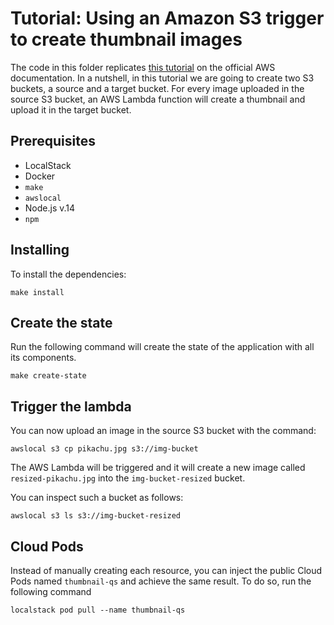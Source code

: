 # Tutorial: Using an Amazon S3 trigger to create thumbnail images

The code in this folder replicates [this tutorial](https://docs.aws.amazon.com/lambda/latest/dg/with-s3-tutorial.html) on the official AWS documentation. 
In a nutshell, in this tutorial we are going to create two S3 buckets, a source and a target bucket.
For every image uploaded in the source S3 bucket, an AWS Lambda function will create a thumbnail and upload it in the target bucket.

## Prerequisites

* LocalStack
* Docker
* `make`
* `awslocal`
* Node.js v.14
* `npm`

## Installing 

To install the dependencies:

```
make install
```

## Create the state

Run the following command will create the state of the application with all its components.

```
make create-state
```

## Trigger the lambda

You can now upload an image in the source S3 bucket with the command:

```
awslocal s3 cp pikachu.jpg s3://img-bucket
```

The AWS Lambda will be triggered and it will create a new image called `resized-pikachu.jpg` into the `img-bucket-resized` bucket.

You can inspect such a bucket as follows:

```
awslocal s3 ls s3://img-bucket-resized
```

## Cloud Pods

Instead of manually creating each resource, you can inject the public Cloud Pods named `thumbnail-qs` and achieve the same result.
To do so, run the following command

```
localstack pod pull --name thumbnail-qs
```